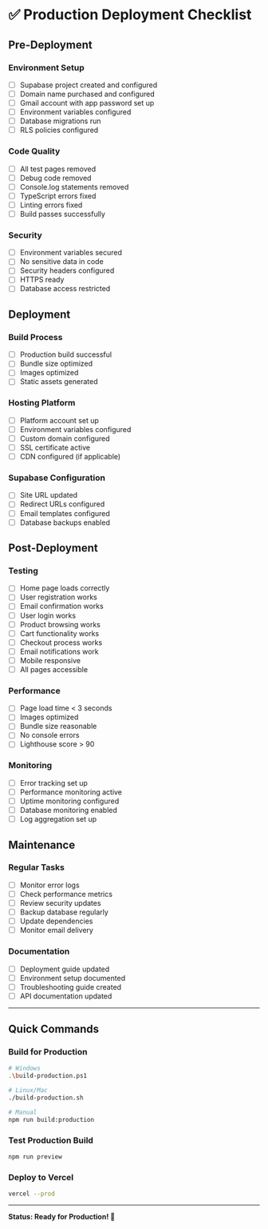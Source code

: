 # ✅ Production Deployment Checklist

## Pre-Deployment

### Environment Setup

- [ ] Supabase project created and configured
- [ ] Domain name purchased and configured
- [ ] Gmail account with app password set up
- [ ] Environment variables configured
- [ ] Database migrations run
- [ ] RLS policies configured

### Code Quality

- [ ] All test pages removed
- [ ] Debug code removed
- [ ] Console.log statements removed
- [ ] TypeScript errors fixed
- [ ] Linting errors fixed
- [ ] Build passes successfully

### Security

- [ ] Environment variables secured
- [ ] No sensitive data in code
- [ ] Security headers configured
- [ ] HTTPS ready
- [ ] Database access restricted

## Deployment

### Build Process

- [ ] Production build successful
- [ ] Bundle size optimized
- [ ] Images optimized
- [ ] Static assets generated

### Hosting Platform

- [ ] Platform account set up
- [ ] Environment variables configured
- [ ] Custom domain configured
- [ ] SSL certificate active
- [ ] CDN configured (if applicable)

### Supabase Configuration

- [ ] Site URL updated
- [ ] Redirect URLs configured
- [ ] Email templates configured
- [ ] Database backups enabled

## Post-Deployment

### Testing

- [ ] Home page loads correctly
- [ ] User registration works
- [ ] Email confirmation works
- [ ] User login works
- [ ] Product browsing works
- [ ] Cart functionality works
- [ ] Checkout process works
- [ ] Email notifications work
- [ ] Mobile responsive
- [ ] All pages accessible

### Performance

- [ ] Page load time < 3 seconds
- [ ] Images optimized
- [ ] Bundle size reasonable
- [ ] No console errors
- [ ] Lighthouse score > 90

### Monitoring

- [ ] Error tracking set up
- [ ] Performance monitoring active
- [ ] Uptime monitoring configured
- [ ] Database monitoring enabled
- [ ] Log aggregation set up

## Maintenance

### Regular Tasks

- [ ] Monitor error logs
- [ ] Check performance metrics
- [ ] Review security updates
- [ ] Backup database regularly
- [ ] Update dependencies
- [ ] Monitor email delivery

### Documentation

- [ ] Deployment guide updated
- [ ] Environment setup documented
- [ ] Troubleshooting guide created
- [ ] API documentation updated

---

## Quick Commands

### Build for Production

```bash
# Windows
.\build-production.ps1

# Linux/Mac
./build-production.sh

# Manual
npm run build:production
```

### Test Production Build

```bash
npm run preview
```

### Deploy to Vercel

```bash
vercel --prod
```

---

**Status: Ready for Production! 🚀**
